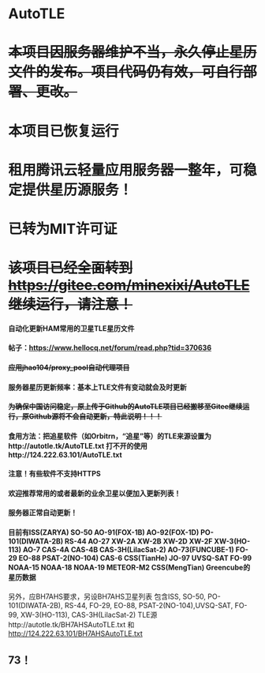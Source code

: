 # AutoTLE
# ~~本项目因服务器维护不当，永久停止星历文件的发布。项目代码仍有效，可自行部署、更改。~~
# 本项目已恢复运行
# 租用腾讯云轻量应用服务器一整年，可稳定提供星历源服务！
# 已转为MIT许可证

# ~~该项目已经全面转到 https://gitee.com/minexixi/AutoTLE 继续运行，请注意！~~
#### 自动化更新HAM常用的卫星TLE星历文件
#### 帖子：https://www.hellocq.net/forum/read.php?tid=370636
#### ~~应用jhao104/proxy_pool自动代理项目~~
#### 服务器星历更新频率：基本上TLE文件有变动就会及时更新
#### ~~为确保中国访问稳定，原上传于Github的AutoTLE项目已经搬移至Gitee继续运行，原Github源将不会自动更新，特此说明！！！~~
#### 食用方法：把追星软件（如Orbitrn，“追星”等）的TLE来源设置为http://autotle.tk/AutoTLE.txt 打不开的使用http://124.222.63.101/AutoTLE.txt
#### 注意！有些软件不支持HTTPS
#### 欢迎推荐常用的或者最新的业余卫星以便加入更新列表！
#### 服务器正常自动更新！
#### 目前有ISS(ZARYA) SO-50 AO-91(FOX-1B) AO-92(FOX-1D) PO-101(DIWATA-2B) RS-44 AO-27 XW-2A XW-2B XW-2D XW-2F XW-3(HO-113) AO-7 CAS-4A CAS-4B CAS-3H(LilacSat-2) AO-73(FUNCUBE-1) FO-29 EO-88 PSAT-2(NO-104) CAS-6 CSS(TianHe) JO-97 UVSQ-SAT FO-99 NOAA-15 NOAA-18 NOAA-19 METEOR-M2 CSS(MengTian) Greencube的星历数据
另外，应BH7AHS要求，另设BH7AHS卫星列表
包含ISS, SO-50, PO-101(DIWATA-2B), RS-44, FO-29, EO-88, PSAT-2(NO-104),UVSQ-SAT, FO-99, XW-3(HO-113), CAS-3H(LilacSat-2)
TLE源http://autotle.tk/BH7AHSAutoTLE.txt 和 http://124.222.63.101/BH7AHSAutoTLE.txt
## 73！
